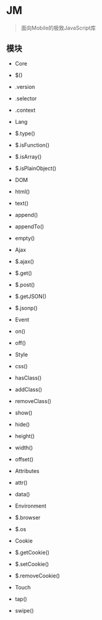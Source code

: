 JM
==
> 面向Mobile的极致JavaScript库

## 模块
- Core
 - $()
 - .version
 - .selector
 - .context

- Lang
 - $.type()
 - $.isFunction()
 - $.isArray()
 - $.isPlainObject()

- DOM
 - html()
 - text()
 - append()
 - appendTo()
 - empty()

- Ajax
 - $.ajax()
 - $.get()
 - $.post()
 - $.getJSON()
 - $.jsonp()

- Event
 - on()
 - off()

- Style
 - css()
 - hasClass()
 - addClass()
 - removeClass()
 - show()
 - hide()
 - height()
 - width()
 - offset()

- Attributes
 - attr()
 - data()

- Environment
 - $.browser
 - $.os

- Cookie
 - $.getCookie()
 - $.setCookie()
 - $.removeCookie()

- Touch
 - tap()
 - swipe()